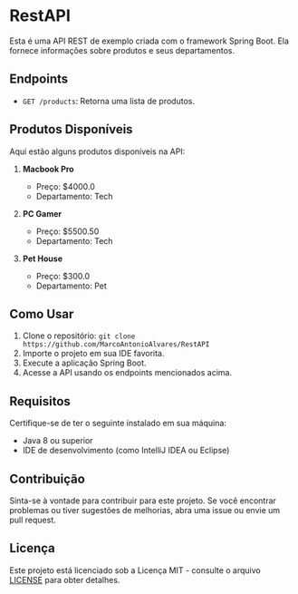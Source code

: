 # RestAPI

Esta é uma API REST de exemplo criada com o framework Spring Boot. Ela fornece informações sobre produtos e seus departamentos.

## Endpoints

- `GET /products`: Retorna uma lista de produtos.

## Produtos Disponíveis

Aqui estão alguns produtos disponíveis na API:

1. **Macbook Pro**
   - Preço: $4000.0
   - Departamento: Tech

2. **PC Gamer**
   - Preço: $5500.50
   - Departamento: Tech

3. **Pet House**
   - Preço: $300.0
   - Departamento: Pet

## Como Usar

1. Clone o repositório: `git clone https://github.com/MarcoAntonioAlvares/RestAPI `
2. Importe o projeto em sua IDE favorita.
3. Execute a aplicação Spring Boot.
4. Acesse a API usando os endpoints mencionados acima.

## Requisitos

Certifique-se de ter o seguinte instalado em sua máquina:

- Java 8 ou superior
- IDE de desenvolvimento (como IntelliJ IDEA ou Eclipse)

## Contribuição

Sinta-se à vontade para contribuir para este projeto. Se você encontrar problemas ou tiver sugestões de melhorias, abra uma issue ou envie um pull request.

## Licença

Este projeto está licenciado sob a Licença MIT - consulte o arquivo [LICENSE](LICENSE) para obter detalhes.
